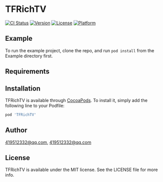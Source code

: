 # TFRichTV

[![CI Status](https://img.shields.io/travis/419512332@qq.com/TFRichTV.svg?style=flat)](https://travis-ci.org/419512332@qq.com/TFRichTV)
[![Version](https://img.shields.io/cocoapods/v/TFRichTV.svg?style=flat)](https://cocoapods.org/pods/TFRichTV)
[![License](https://img.shields.io/cocoapods/l/TFRichTV.svg?style=flat)](https://cocoapods.org/pods/TFRichTV)
[![Platform](https://img.shields.io/cocoapods/p/TFRichTV.svg?style=flat)](https://cocoapods.org/pods/TFRichTV)

## Example

To run the example project, clone the repo, and run `pod install` from the Example directory first.

## Requirements

## Installation

TFRichTV is available through [CocoaPods](https://cocoapods.org). To install
it, simply add the following line to your Podfile:

```ruby
pod 'TFRichTV'
```

## Author

419512332@qq.com, 419512332@qq.com

## License

TFRichTV is available under the MIT license. See the LICENSE file for more info.

